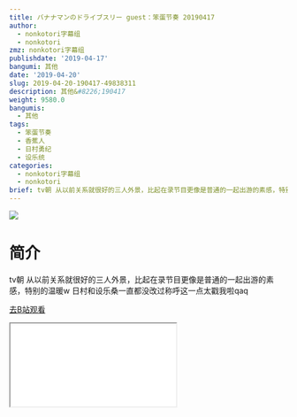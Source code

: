 ```yaml
---
title: バナナマンのドライブスリー guest：笨蛋节奏 20190417
author:
  - nonkotori字幕组
  - nonkotori
zmz: nonkotori字幕组
publishdate: '2019-04-17'
bangumi: 其他
date: '2019-04-20'
slug: 2019-04-20-190417-49838311
description: 其他&#8226;190417
weight: 9580.0
bangumis:
  - 其他
tags:
  - 笨蛋节奏
  - 香蕉人
  - 日村勇纪
  - 设乐统
categories:
  - nonkotori字幕组
  - nonkotori
brief: tv朝 从以前关系就很好的三人外景，比起在录节目更像是普通的一起出游的素感，特别的温暖w 日村和设乐桑一直都没改过称呼这一点太戳我啦qaq
---
```

![](https://raw.githubusercontent.com/tcgriffith/owaraisite/master/static/tmpimg/WS4V69T.jpg)
# 简介  
tv朝
从以前关系就很好的三人外景，比起在录节目更像是普通的一起出游的素感，特别的温暖w
日村和设乐桑一直都没改过称呼这一点太戳我啦qaq  

[去B站观看](https://www.bilibili.com/video/av49838311/)
<div class ="resp-container"><iframe class="testiframe" src="//player.bilibili.com/player.html?aid=49838311"", scrolling="no", allowfullscreen="true" > </iframe></div> 
